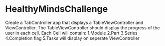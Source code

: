 # HealthyMindsChallenge
Create a TabController app that displays a TableViewController and ViewController. The TableViewController should display the progress of the user in each cell.
Each Cell will contain: 
1.Module
2.Part
3.Series
4.Completion flag
5.Tasks will display on seperate ViewController
